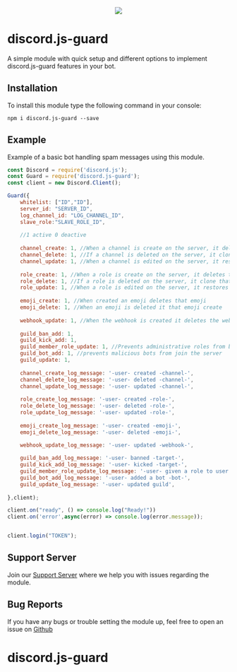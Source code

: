 <p align="center"><a href="https://nodei.co/npm/discord.js-guard/"><img src="https://nodei.co/npm/discord.js-guard.png"></a></p>

# discord.js-guard

A simple module with quick setup and different options to implement discord.js-guard features in your bot.

## Installation

To install this module type the following command in your console:

```
npm i discord.js-guard --save
```
## Example

Example of a basic bot handling spam messages using this module.

```js
const Discord = require('discord.js');
const Guard = require('discord.js-guard');
const client = new Discord.Client();

Guard({ 
    whitelist: ["ID","ID"],
    server_id: "SERVER_ID",
    log_channel_id: "LOG_CHANNEL_ID",
    slave_role:"SLAVE_ROLE_ID",
    
    //1 active 0 deactive
    
    channel_create: 1, //When a channel is create on the server, it deletes that channel
    channel_delete: 1, //If a channel is deleted on the server, it clone that channel
    channel_update: 1, //When a channel is edited on the server, it restores that channel
    
    role_create: 1, //When a role is create on the server, it deletes that role
    role_delete: 1, //If a role is deleted on the server, it clone that role
    role_update: 1, //When a role is edited on the server, it restores that role
    
    emoji_create: 1, //When created an emoji deletes that emoji
    emoji_delete: 1, //When an emoji is deleted it that emoji create
    
    webhook_update: 1, //When the webhook is created it deletes the webhook
    
    guild_ban_add: 1, 
    guild_kick_add: 1,
    guild_member_role_update: 1, //Prevents administrative roles from being given to a user
    guild_bot_add: 1, //prevents malicious bots from join the server
    guild_update: 1,
    
    channel_create_log_message: '-user- created -channel-', 
    channel_delete_log_message: '-user- deleted -channel-',
    channel_update_log_message: '-user- updated -channel-',
    
    role_create_log_message: '-user- created -role-',
    role_delete_log_message: '-user- deleted -role-',
    role_update_log_message: '-user- updated -role-',
    
    emoji_create_log_message: '-user- created -emoji-',
    emoji_delete_log_message: '-user- deleted -emoji-',
    
    webhook_update_log_message: '-user- updated -webhook-',

    guild_ban_add_log_message: '-user- banned -target-',
    guild_kick_add_log_message: '-user- kicked -target-',
    guild_member_role_update_log_message: '-user- given a role to user -role-',
    guild_bot_add_log_message: '-user- added a bot -bot-',
    guild_update_log_message: '-user- updated guild',
  
},client);

client.on("ready", () => console.log("Ready!"))
client.on('error',async(error) => console.log(error.message));


client.login("TOKEN");
```

## Support Server

Join our [Support Server](https://discord.gg/YbWSTBMEpb) where we help you with issues regarding the module.

## Bug Reports

If you have any bugs or trouble setting the module up, feel free to open an issue on [Github](https://github.com/KaanPNX/discord.js-guard)
# discord.js-guard
